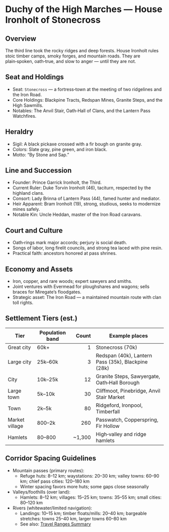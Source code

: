 # Duchy of the High Marches — House Ironholt of Stonecross

## Overview
The third line took the rocky ridges and deep forests. House Ironholt rules stoic timber camps, smoky forges, and mountain roads. They are plain‑spoken, oath‑true, and slow to anger — until they are not.

## Seat and Holdings
- Seat: `Stonecross` — a fortress‑town at the meeting of two ridgelines and the Iron Road.
- Core Holdings: Blackpine Tracts, Redspan Mines, Granite Steps, and the High Sawmills.
- Notables: The Anvil Stair, Oath‑Hall of Clans, and the Lantern Pass Watchfires.

## Heraldry
- Sigil: A black pickaxe crossed with a fir bough on granite gray.
- Colors: Slate gray, pine green, and iron black.
- Motto: “By Stone and Sap.”

## Line and Succession
- Founder: Prince Garrick Ironholt, the Third.
- Current Ruler: Duke Torvin Ironholt (46), taciturn, respected by the highland clans.
- Consort: Lady Brinna of Lantern Pass (44), famed hunter and mediator.
- Heir Apparent: Bram Ironholt (19), strong, studious, seeks to modernize mines safely.
- Notable Kin: Uncle Heddan, master of the Iron Road caravans.

## Court and Culture
- Oath‑rings mark major accords; perjury is social death.
- Songs of labor, long firelit councils, and strong tea laced with pine resin.
- Practical faith: ancestors honored at pass shrines.

## Economy and Assets
- Iron, copper, and rare woods; expert sawyers and smiths.
- Joint ventures with Evermead for ploughshares and wagons; sells braces for Miregate’s floodgates.
- Strategic asset: The Iron Road — a maintained mountain route with clan toll rights.

## Settlement Tiers (est.)
| Tier | Population band | Count | Example places |
|---|---|---:|---|
| Great city | 60k+ | 1 | Stonecross (70k) |
| Large city | 25k–60k | 3 | Redspan (40k), Lantern Pass (35k), Blackpine (28k) |
| City | 10k–25k | 12 | Granite Steps, Sawyergate, Oath‑Hall Borough |
| Large town | 5k–10k | 30 | Cliffmoot, Pinebridge, Anvil Stair Market |
| Town | 2k–5k | 80 | Ridgeford, Ironpool, Timberfall |
| Market village | 800–2k | 260 | Passwatch, Copperspring, Fir Hollow |
| Hamlets | 80–800 | ~1,300 | High‑valley and ridge hamlets |

## Corridor Spacing Guidelines
- Mountain passes (primary routes):
  - Refuge huts: 8–12 km; waystations: 20–30 km; valley towns: 60–90 km; chief pass cities: 120–180 km
  - Winter spacing favors more huts; some gaps close seasonally
- Valleys/foothills (over land):
  - Hamlets: 8–12 km; villages: 15–25 km; towns: 35–55 km; small cities: 80–120 km
- Rivers (whitewater/limited navigation):
  - Landings: 10–15 km; timber floats/mills: 20–40 km; bargeable stretches: towns 25–40 km, larger towns 60–80 km
  - See also: [Travel Ranges Summary](../overview.md#travel-ranges-summary)
